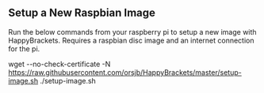 ## Setup a New Raspbian Image ##

Run the below commands from your raspberry pi to setup a new image with HappyBrackets. Requires a raspbian disc image and an internet connection for the pi. 

  wget --no-check-certificate -N https://raw.githubusercontent.com/orsjb/HappyBrackets/master/setup-image.sh
  ./setup-image.sh
